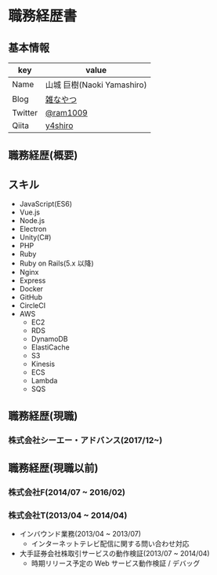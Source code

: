 # 職務経歴書
## 基本情報
|key|value|
|---|-----|
|Name|山城 巨樹(Naoki Yamashiro)|
|Blog|[雑なやつ](http://ram.hatenablog.jp/)|
|Twitter|[@ram1009](https://twitter.com/ram1009)|
|Qiita|[y4shiro](http://qiita.com/y4shiro)|

## 職務経歴(概要)

## スキル
- JavaScript(ES6)
- Vue.js
- Node.js
- Electron
- Unity(C#)
- PHP
- Ruby
- Ruby on Rails(5.x 以降)
- Nginx
- Express
- Docker
- GitHub
- CircleCI
- AWS
  - EC2
  - RDS
  - DynamoDB
  - ElastiCache
  - S3
  - Kinesis
  - ECS
  - Lambda
  - SQS

## 職務経歴(現職)
### 株式会社シーエー・アドバンス(2017/12~)

## 職務経歴(現職以前)
### 株式会社F(2014/07 ~ 2016/02)
### 株式会社T(2013/04 ~ 2014/04)
- インバウンド業務(2013/04 ~ 2013/07)
  - インターネットテレビ配信に関する問い合わせ対応
- 大手証券会社株取引サービスの動作検証(2013/07 ~ 2014/04)
  - 時期リリース予定の Web サービス動作検証 / デバッグ
